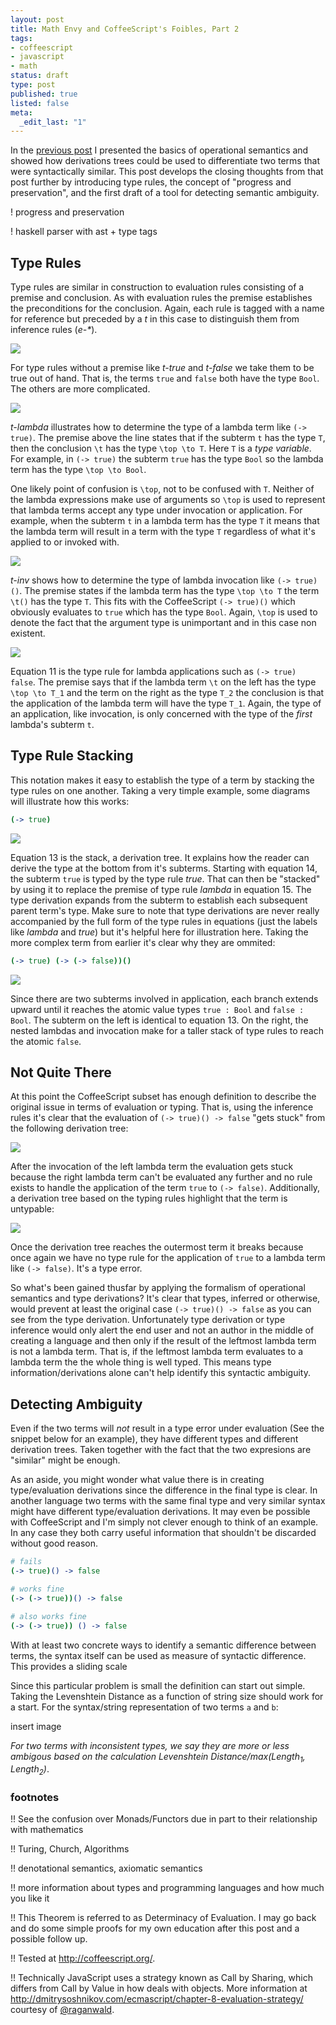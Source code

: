 ```yaml
---
layout: post
title: Math Envy and CoffeeScript's Foibles, Part 2
tags:
- coffeescript
- javascript
- math
status: draft
type: post
published: true
listed: false
meta:
  _edit_last: "1"
---
```


In the [previous post](CoffeeScript/2012/11/27/math-envy-and-coffeescripts-foibles/) I presented the basics of operational semantics and showed how derivations trees could be used to differentiate two terms that were syntactically similar. This post develops the closing thoughts from that post further by introducing type rules, the concept of "progress and preservation", and the first draft of a tool for detecting semantic ambiguity.

! progress and preservation

! haskell parser with ast + type tags

## Type Rules

Type rules are similar in construction to evaluation rules consisting of a premise and conclusion. As with evaluation rules the premise establishes the preconditions for the conclusion. Again, each rule is tagged with a name for reference but preceded by a _t_ in this case to distinguish them from inference rules (_e-*_).

<div class="center">
  <img src="/assets/images/diagrams/cs-type-rules.png"></img>
</div>

For type rules without a premise like _t-true_ and _t-false_ we take them to be true out of hand. That is, the terms `true` and `false` both have the type `Bool`. The others are more complicated.

<div class="center">
  <img src="/assets/images/diagrams/cs-type-rules-lambda-term.png"></img>
</div>

_t-lambda_ illustrates how to determine the type of a lambda term like `(-> true)`. The premise above the line states that if the subterm `t` has the type `T`, then the conclusion `\t` has the type `\top \to T`. Here `T` is a _type variable_. For example, in `(-> true)` the subterm `true` has the type `Bool` so the lambda term has the type `\top \to Bool`.

One likely point of confusion is `\top`, not to be confused with `T`. Neither of the lambda expressions make use of arguments so `\top` is used to represent that lambda terms accept any type under invocation or application. For example, when the subterm `t` in a lambda term has the type `T` it means that the lambda term will result in a term with the type `T` regardless of what it's applied to or invoked with.

<div class="center">
  <img src="/assets/images/diagrams/cs-type-rules-lambda-invocation.png"></img>
</div>

_t-inv_ shows how to determine the type of lambda invocation like `(-> true)()`. The premise states if the lambda term has the type `\top \to T` the term `\t()` has the type `T`. This fits with the CoffeeScript `(-> true)()` which obviously evaluates to `true` which has the type `Bool`. Again, `\top` is used to denote the fact that the argument type is unimportant and in this case non existent.

<div class="center">
  <img src="/assets/images/diagrams/cs-type-rules-lambda-application.png"></img>
</div>

Equation 11 is the type rule for lambda applications such as `(-> true) false`. The premise says that if the lambda term `\t` on the left has the type `\top \to T_1` and the term on the right as the type `T_2` the conclusion is that the application of the lambda term will have the type `T_1`. Again, the type of an application, like invocation, is only concerned with the type of the *first* lambda's subterm `t`.

## Type Rule Stacking

This notation makes it easy to establish the type of a term by stacking the type rules on one another. Taking a very timple example, some diagrams will illustrate how this works:

```coffeescript
(-> true)
```

<div class="center">
  <img src="/assets/images/diagrams/cs-type-derivation-simple.png"></img>
</div>

Equation 13 is the stack, a derivation tree. It explains how the reader can derive the type at the bottom from it's subterms. Starting with equation 14, the subterm `true` is typed by the type rule *true*. That can then be "stacked" by using it to replace the premise of type rule *lambda* in equation 15. The type derivation expands from the subterm to establish each subsequent parent term's type. Make sure to note that type derivations are never really accompanied by the full form of the type rules in equations (just the labels like *lambda* and *true*) but it's helpful here for illustration here. Taking the more complex term from earlier it's clear why they are ommited:

```coffeescript
(-> true) (-> (-> false))()
```

<div class="center">
  <img src="/assets/images/diagrams/cs-type-derivation-complex.png"></img>
</div>

Since there are two subterms involved in application, each branch extends upward until it reaches the atomic value types `true : Bool` and `false : Bool`. The subterm on the left is identical to equation 13. On the right, the nested lambdas and invocation make for a taller stack of type rules to reach the atomic `false`.

## Not Quite There

At this point the CoffeeScript subset has enough definition to describe the original issue in terms of evaluation or typing. That is, using the inference rules it's clear that the evaluation of `(-> true)() -> false` "gets stuck" from the following derivation tree:

<div class="center">
  <img src="/assets/images/diagrams/cs-eval-derivation-original-issue.png"></img>
</div>

After the invocation of the left lambda term the evaluation gets stuck because the right lambda term can't be evaluated any further and no rule exists to handle the application of the term `true` to `(-> false)`. Additionally, a derivation tree based on the typing rules highlight that the term is untypable:

<div class="center">
  <img src="/assets/images/diagrams/cs-type-derivation-original-issue.png"></img>
</div>

Once the derivation tree reaches the outermost term it breaks because once again we have no type rule for the application of `true` to a lambda term like `(-> false)`. It's a type error.

So what's been gained thusfar by applying the formalism of operational semantics and type derivations? It's clear that types, inferred or otherwise, would prevent at least the original case `(-> true)() -> false` as you can see from the type derivation. Unfortunately type derivation or type inference would only alert the end user and not an author in the middle of creating a language and then only if the result of the leftmost lambda term is not a lambda term. That is, if the leftmost lambda term evaluates to a lambda term the the whole thing is well typed. This means type information/derivations alone can't help identify this syntactic ambiguity.

## Detecting Ambiguity

Even if the two terms will *not* result in a type error under evaluation (See the snippet below for an example), they have different types and different derivation trees. Taken together with the fact that the two expresions are "similar" might be enough.

As an aside, you might wonder what value there is in creating type/evaluation derivations since the difference in the final type is clear. In another language two terms with the same final type and very similar syntax might have different type/evaluation derivations. It may even be possible with CoffeeScript and I'm simply not clever enough to think of an example. In any case they both carry useful information that shouldn't be discarded without good reason.

```coffeescript
# fails
(-> true)() -> false

# works fine
(-> (-> true))() -> false

# also works fine
(-> (-> true)) () -> false
```

With at least two concrete ways to identify a semantic difference between terms, the syntax itself can be used as measure of syntactic difference. This provides a sliding scale

Since this particular problem is small the definition can start out simple. Taking the Levenshtein Distance as a function of string size should work for a start. For the syntax/string representation of two terms `a` and `b`:

insert image

*For two terms with inconsistent types, we say they are more or less ambigous based on the calculation Levenshtein Distance/max(Length<sub>1</sub>, Length<sub>2</sub>)*.


### footnotes

!! See the confusion over Monads/Functors due in part to their relationship with mathematics

!! Turing, Church, Algorithms

!! denotational semantics, axiomatic semantics

!! more information about types and programming languages and how much you like it

!! This Theorem is referred to as Determinacy of Evaluation. I may go back and do some simple proofs for my own education after this post and a possible follow up.

!! Tested at http://coffeescript.org/.

!! Technically JavaScript uses a strategy known as Call by Sharing, which differs from Call by Value in how deals with objects. More information at http://dmitrysoshnikov.com/ecmascript/chapter-8-evaluation-strategy/ courtesy of [@raganwald](https://twitter.com/raganwald).
